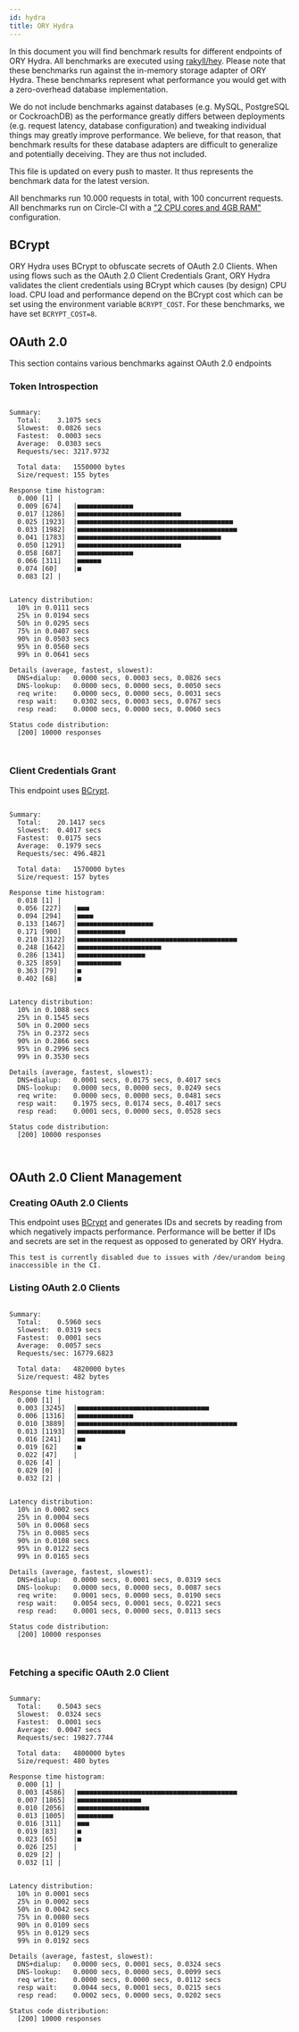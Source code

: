 ```yaml
---
id: hydra
title: ORY Hydra
---
```


In this document you will find benchmark results for different endpoints of ORY
Hydra. All benchmarks are executed using
[rakyll/hey](https://github.com/rakyll/hey). Please note that these benchmarks
run against the in-memory storage adapter of ORY Hydra. These benchmarks
represent what performance you would get with a zero-overhead database
implementation.

We do not include benchmarks against databases (e.g. MySQL, PostgreSQL or
CockroachDB) as the performance greatly differs between deployments (e.g.
request latency, database configuration) and tweaking individual things may
greatly improve performance. We believe, for that reason, that benchmark results
for these database adapters are difficult to generalize and potentially
deceiving. They are thus not included.

This file is updated on every push to master. It thus represents the benchmark
data for the latest version.

All benchmarks run 10.000 requests in total, with 100 concurrent requests. All
benchmarks run on Circle-CI with a
["2 CPU cores and 4GB RAM"](https://support.circleci.com/hc/en-us/articles/360000489307-Why-do-my-tests-take-longer-to-run-on-CircleCI-than-locally-)
configuration.

## BCrypt

ORY Hydra uses BCrypt to obfuscate secrets of OAuth 2.0 Clients. When using
flows such as the OAuth 2.0 Client Credentials Grant, ORY Hydra validates the
client credentials using BCrypt which causes (by design) CPU load. CPU load and
performance depend on the BCrypt cost which can be set using the environment
variable `BCRYPT_COST`. For these benchmarks, we have set `BCRYPT_COST=8`.

## OAuth 2.0

This section contains various benchmarks against OAuth 2.0 endpoints

### Token Introspection

```

Summary:
  Total:	3.1075 secs
  Slowest:	0.0826 secs
  Fastest:	0.0003 secs
  Average:	0.0303 secs
  Requests/sec:	3217.9732

  Total data:	1550000 bytes
  Size/request:	155 bytes

Response time histogram:
  0.000 [1]	|
  0.009 [674]	|■■■■■■■■■■■■■■
  0.017 [1286]	|■■■■■■■■■■■■■■■■■■■■■■■■■■
  0.025 [1923]	|■■■■■■■■■■■■■■■■■■■■■■■■■■■■■■■■■■■■■■■
  0.033 [1982]	|■■■■■■■■■■■■■■■■■■■■■■■■■■■■■■■■■■■■■■■■
  0.041 [1783]	|■■■■■■■■■■■■■■■■■■■■■■■■■■■■■■■■■■■■
  0.050 [1291]	|■■■■■■■■■■■■■■■■■■■■■■■■■■
  0.058 [687]	|■■■■■■■■■■■■■■
  0.066 [311]	|■■■■■■
  0.074 [60]	|■
  0.083 [2]	|


Latency distribution:
  10% in 0.0111 secs
  25% in 0.0194 secs
  50% in 0.0295 secs
  75% in 0.0407 secs
  90% in 0.0503 secs
  95% in 0.0560 secs
  99% in 0.0641 secs

Details (average, fastest, slowest):
  DNS+dialup:	0.0000 secs, 0.0003 secs, 0.0826 secs
  DNS-lookup:	0.0000 secs, 0.0000 secs, 0.0050 secs
  req write:	0.0000 secs, 0.0000 secs, 0.0031 secs
  resp wait:	0.0302 secs, 0.0003 secs, 0.0767 secs
  resp read:	0.0000 secs, 0.0000 secs, 0.0060 secs

Status code distribution:
  [200]	10000 responses



```

### Client Credentials Grant

This endpoint uses [BCrypt](#bcrypt).

```

Summary:
  Total:	20.1417 secs
  Slowest:	0.4017 secs
  Fastest:	0.0175 secs
  Average:	0.1979 secs
  Requests/sec:	496.4821

  Total data:	1570000 bytes
  Size/request:	157 bytes

Response time histogram:
  0.018 [1]	|
  0.056 [227]	|■■■
  0.094 [294]	|■■■■
  0.133 [1467]	|■■■■■■■■■■■■■■■■■■■
  0.171 [900]	|■■■■■■■■■■■■
  0.210 [3122]	|■■■■■■■■■■■■■■■■■■■■■■■■■■■■■■■■■■■■■■■■
  0.248 [1642]	|■■■■■■■■■■■■■■■■■■■■■
  0.286 [1341]	|■■■■■■■■■■■■■■■■■
  0.325 [859]	|■■■■■■■■■■■
  0.363 [79]	|■
  0.402 [68]	|■


Latency distribution:
  10% in 0.1088 secs
  25% in 0.1545 secs
  50% in 0.2000 secs
  75% in 0.2372 secs
  90% in 0.2866 secs
  95% in 0.2996 secs
  99% in 0.3530 secs

Details (average, fastest, slowest):
  DNS+dialup:	0.0001 secs, 0.0175 secs, 0.4017 secs
  DNS-lookup:	0.0000 secs, 0.0000 secs, 0.0249 secs
  req write:	0.0000 secs, 0.0000 secs, 0.0481 secs
  resp wait:	0.1975 secs, 0.0174 secs, 0.4017 secs
  resp read:	0.0001 secs, 0.0000 secs, 0.0528 secs

Status code distribution:
  [200]	10000 responses



```

## OAuth 2.0 Client Management

### Creating OAuth 2.0 Clients

This endpoint uses [BCrypt](#bcrypt) and generates IDs and secrets by reading
from which negatively impacts performance. Performance will be better if IDs and
secrets are set in the request as opposed to generated by ORY Hydra.

```
This test is currently disabled due to issues with /dev/urandom being inaccessible in the CI.
```

### Listing OAuth 2.0 Clients

```

Summary:
  Total:	0.5960 secs
  Slowest:	0.0319 secs
  Fastest:	0.0001 secs
  Average:	0.0057 secs
  Requests/sec:	16779.6823

  Total data:	4820000 bytes
  Size/request:	482 bytes

Response time histogram:
  0.000 [1]	|
  0.003 [3245]	|■■■■■■■■■■■■■■■■■■■■■■■■■■■■■■■■■
  0.006 [1316]	|■■■■■■■■■■■■■■
  0.010 [3889]	|■■■■■■■■■■■■■■■■■■■■■■■■■■■■■■■■■■■■■■■■
  0.013 [1193]	|■■■■■■■■■■■■
  0.016 [241]	|■■
  0.019 [62]	|■
  0.022 [47]	|
  0.026 [4]	|
  0.029 [0]	|
  0.032 [2]	|


Latency distribution:
  10% in 0.0002 secs
  25% in 0.0004 secs
  50% in 0.0068 secs
  75% in 0.0085 secs
  90% in 0.0108 secs
  95% in 0.0122 secs
  99% in 0.0165 secs

Details (average, fastest, slowest):
  DNS+dialup:	0.0000 secs, 0.0001 secs, 0.0319 secs
  DNS-lookup:	0.0000 secs, 0.0000 secs, 0.0087 secs
  req write:	0.0001 secs, 0.0000 secs, 0.0190 secs
  resp wait:	0.0054 secs, 0.0001 secs, 0.0221 secs
  resp read:	0.0001 secs, 0.0000 secs, 0.0113 secs

Status code distribution:
  [200]	10000 responses



```

### Fetching a specific OAuth 2.0 Client

```

Summary:
  Total:	0.5043 secs
  Slowest:	0.0324 secs
  Fastest:	0.0001 secs
  Average:	0.0047 secs
  Requests/sec:	19827.7744

  Total data:	4800000 bytes
  Size/request:	480 bytes

Response time histogram:
  0.000 [1]	|
  0.003 [4586]	|■■■■■■■■■■■■■■■■■■■■■■■■■■■■■■■■■■■■■■■■
  0.007 [1865]	|■■■■■■■■■■■■■■■■
  0.010 [2056]	|■■■■■■■■■■■■■■■■■■
  0.013 [1005]	|■■■■■■■■■
  0.016 [311]	|■■■
  0.019 [83]	|■
  0.023 [65]	|■
  0.026 [25]	|
  0.029 [2]	|
  0.032 [1]	|


Latency distribution:
  10% in 0.0001 secs
  25% in 0.0002 secs
  50% in 0.0042 secs
  75% in 0.0080 secs
  90% in 0.0109 secs
  95% in 0.0129 secs
  99% in 0.0192 secs

Details (average, fastest, slowest):
  DNS+dialup:	0.0000 secs, 0.0001 secs, 0.0324 secs
  DNS-lookup:	0.0000 secs, 0.0000 secs, 0.0099 secs
  req write:	0.0000 secs, 0.0000 secs, 0.0112 secs
  resp wait:	0.0044 secs, 0.0001 secs, 0.0215 secs
  resp read:	0.0002 secs, 0.0000 secs, 0.0202 secs

Status code distribution:
  [200]	10000 responses



```
